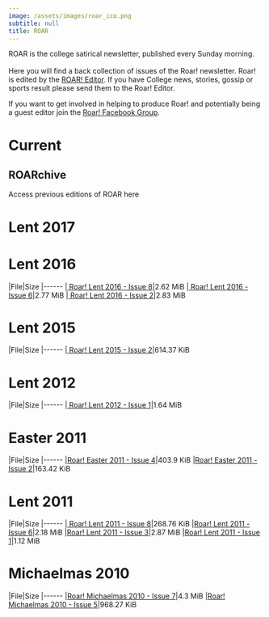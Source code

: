 ```yaml
---
image: /assets/images/roar_ico.png
subtitle: null
title: ROAR
---
```


ROAR is the college satirical newsletter, published every Sunday morning. <br/><br/> Here you will find a back collection of issues of the Roar! newsletter. Roar! is edited by the [ROAR! Editor](/exec/roar_editor). If you have College news, stories, gossip or sports result please send them to the Roar! Editor.

If you want to get involved in helping to produce Roar! and potentially being a guest editor join the [Roar! Facebook Group](https://www.facebook.com/home.php?sk=group_218627764818399&amp;ap=1).

# Current

## ROARchive

Access previous editions of ROAR here

# Lent 2017

# Lent 2016

|File|Size
|------
|[ Roar! Lent 2016 - Issue 8](/pdf/roar/2016/lent/roarLent2016_8.pdf)|2.62 MiB
|[ Roar! Lent 2016 - Issue 6](/pdf/roar/2016/lent/roarLent2016_6.pdf)|2.77 MiB
|[ Roar! Lent 2016 - Issue 2](/pdf/roar/2016/lent/roarLent2016_2.pdf)|2.83 MiB

# Lent 2015

|File|Size
|------
|[ Roar! Lent 2015 - Issue 2](/pdf/roar/2015/LentRoar2.pdf)|614.37 KiB

# Lent 2012

|File|Size
|------
|[ Roar! Lent 2012 - Issue 1](/downloads/LentRoar1.pdf)|1.64 MiB

# Easter 2011

|File|Size
|------
|[Roar! Easter 2011 - Issue 4](/pdf/roar/2011/EasterRoar4.pdf)|403.9 KiB
|[Roar! Easter 2011 - Issue 2](/pdf/roar/2011/EasterRoar2.pdf)|163.42 KiB

# Lent 2011

|File|Size
|------
|[ Roar! Lent 2011 - Issue 8](/pdf/roar/2011/LentRoar8.pdf)|268.76 KiB
|[Roar! Lent 2011 - Issue 6](/pdf/roar/2011/LentRoar6.pdf)|2.18 MiB
|[Roar! Lent 2011 - Issue 3](/pdf/roar/2011/LentRoar3.pdf)|2.87 MiB
|[Roar! Lent 2011 - Issue 1](/pdf/roar/2011/LentRoar1.pdf)|1.12 MiB

# Michaelmas 2010

|File|Size
|------
|[Roar! Michaelmas 2010 - Issue 7](/pdf/roar/2010/RoarMich7.pdf)|4.3 MiB
|[Roar! Michaelmas 2010 - Issue 5](/pdf/roar/2010/RoarMich5.pdf)|968.27 KiB